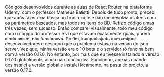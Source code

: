 Códigos desenvolvidos durante as aulas de React Router, na plataforma Udemy, com o professor Matheus Batistti. 
Depois de tudo pronto, precebi que após fazer uma busca no front end, ele não me devolvia os itens com os parâmetros buscados, mas todos os itens do BD.
Refiz o código umas três vezes, sem sucesso.
Então comparei visualmente, todo meu código com o cógigo do professor e vi que estavam exatamente iguais, porém ainda assim, não funcionava.
Po fim, busquei ajuda com amigos desenvolvedores e descobri que o problema estava na versão do json-server. Vez que, minha versão era o 1.0 beta e o servidor só funcina bem com a versão 0.17.0. 
No entanto, por mais que eu tivesse instalado a versão 0.17.0 globalmente, ainda não funcionava. 
Funcionou, apenas quando desinstalei a versão global e instalei locamente, na pasta do projeto, a versão 0.17.0. 


